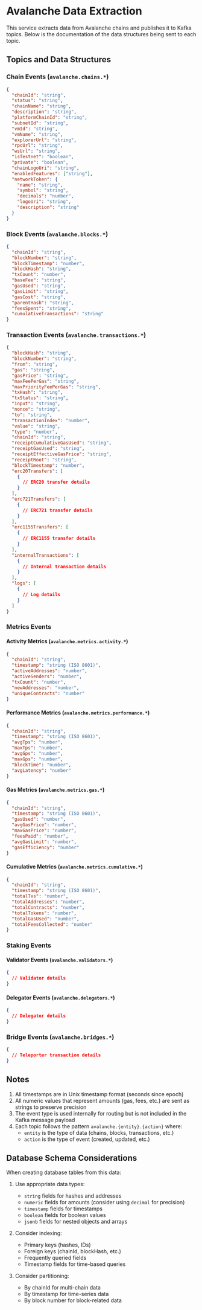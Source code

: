 # Avalanche Data Extraction

This service extracts data from Avalanche chains and publishes it to Kafka topics. Below is the documentation of the data structures being sent to each topic.

## Topics and Data Structures

### Chain Events (`avalanche.chains.*`)
```json
{
  "chainId": "string",
  "status": "string",
  "chainName": "string",
  "description": "string",
  "platformChainId": "string",
  "subnetId": "string",
  "vmId": "string",
  "vmName": "string",
  "explorerUrl": "string",
  "rpcUrl": "string",
  "wsUrl": "string",
  "isTestnet": "boolean",
  "private": "boolean",
  "chainLogoUri": "string",
  "enabledFeatures": ["string"],
  "networkToken": {
    "name": "string",
    "symbol": "string",
    "decimals": "number",
    "logoUri": "string",
    "description": "string"
  }
}
```

### Block Events (`avalanche.blocks.*`)
```json
{
  "chainId": "string",
  "blockNumber": "string",
  "blockTimestamp": "number",
  "blockHash": "string",
  "txCount": "number",
  "baseFee": "string",
  "gasUsed": "string",
  "gasLimit": "string",
  "gasCost": "string",
  "parentHash": "string",
  "feesSpent": "string",
  "cumulativeTransactions": "string"
}
```

### Transaction Events (`avalanche.transactions.*`)
```json
{
  "blockHash": "string",
  "blockNumber": "string",
  "from": "string",
  "gas": "string",
  "gasPrice": "string",
  "maxFeePerGas": "string",
  "maxPriorityFeePerGas": "string",
  "txHash": "string",
  "txStatus": "string",
  "input": "string",
  "nonce": "string",
  "to": "string",
  "transactionIndex": "number",
  "value": "string",
  "type": "number",
  "chainId": "string",
  "receiptCumulativeGasUsed": "string",
  "receiptGasUsed": "string",
  "receiptEffectiveGasPrice": "string",
  "receiptRoot": "string",
  "blockTimestamp": "number",
  "erc20Transfers": [
    {
      // ERC20 transfer details
    }
  ],
  "erc721Transfers": [
    {
      // ERC721 transfer details
    }
  ],
  "erc1155Transfers": [
    {
      // ERC1155 transfer details
    }
  ],
  "internalTransactions": [
    {
      // Internal transaction details
    }
  ],
  "logs": [
    {
      // Log details
    }
  ]
}
```

### Metrics Events

#### Activity Metrics (`avalanche.metrics.activity.*`)
```json
{
  "chainId": "string",
  "timestamp": "string (ISO 8601)",
  "activeAddresses": "number",
  "activeSenders": "number",
  "txCount": "number",
  "newAddresses": "number",
  "uniqueContracts": "number"
}
```

#### Performance Metrics (`avalanche.metrics.performance.*`)
```json
{
  "chainId": "string",
  "timestamp": "string (ISO 8601)",
  "avgTps": "number",
  "maxTps": "number",
  "avgGps": "number",
  "maxGps": "number",
  "blockTime": "number",
  "avgLatency": "number"
}
```

#### Gas Metrics (`avalanche.metrics.gas.*`)
```json
{
  "chainId": "string",
  "timestamp": "string (ISO 8601)",
  "gasUsed": "number",
  "avgGasPrice": "number",
  "maxGasPrice": "number",
  "feesPaid": "number",
  "avgGasLimit": "number",
  "gasEfficiency": "number"
}
```

#### Cumulative Metrics (`avalanche.metrics.cumulative.*`)
```json
{
  "chainId": "string",
  "timestamp": "string (ISO 8601)",
  "totalTxs": "number",
  "totalAddresses": "number",
  "totalContracts": "number",
  "totalTokens": "number",
  "totalGasUsed": "number",
  "totalFeesCollected": "number"
}
```

### Staking Events

#### Validator Events (`avalanche.validators.*`)
```json
{
  // Validator details
}
```

#### Delegator Events (`avalanche.delegators.*`)
```json
{
  // Delegator details
}
```

### Bridge Events (`avalanche.bridges.*`)
```json
{
  // Teleporter transaction details
}
```

## Notes

1. All timestamps are in Unix timestamp format (seconds since epoch)
2. All numeric values that represent amounts (gas, fees, etc.) are sent as strings to preserve precision
3. The event type is used internally for routing but is not included in the Kafka message payload
4. Each topic follows the pattern `avalanche.{entity}.{action}` where:
   - `entity` is the type of data (chains, blocks, transactions, etc.)
   - `action` is the type of event (created, updated, etc.)

## Database Schema Considerations

When creating database tables from this data:

1. Use appropriate data types:
   - `string` fields for hashes and addresses
   - `numeric` fields for amounts (consider using `decimal` for precision)
   - `timestamp` fields for timestamps
   - `boolean` fields for boolean values
   - `jsonb` fields for nested objects and arrays

2. Consider indexing:
   - Primary keys (hashes, IDs)
   - Foreign keys (chainId, blockHash, etc.)
   - Frequently queried fields
   - Timestamp fields for time-based queries

3. Consider partitioning:
   - By chainId for multi-chain data
   - By timestamp for time-series data
   - By block number for block-related data 